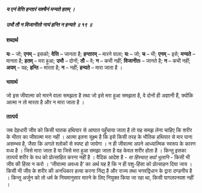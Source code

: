 ##### य एनं वेत्ति हन्तारं यश्चैनं मन्यते हतम् ।
##### उभौ तौ न विजानीतो नायं हन्ति न हन्यते ॥ १९ ॥

#### शब्दार्थ

**यः** – जो; **एनम्** – इसको; **वेत्ति** – जानता है; **हन्तारम्** – मारने वाला; **यः** – जो; **च** – भी; **एनम्** – इसे; **मन्यते** – मानता है; **हतम्** – मरा हुआ; **उभौ** – दोनों; **तौ** – वे; **न** – कभी नहीं; **विजानीतः** – जानते है; **न** – कभी नहीं; **अयम्** – यह; **हन्ति** – मारता है; **न** – नहीं; **हन्यते** – मारा जाता  है ।

#### भावार्थ

जो इस जीवात्मा को मारने वाला समझता है तथा जो इसे मरा हुआ समझता है, वे दोनों ही अज्ञानी हैं, क्योंकि आत्मा न तो मारता है और न मारा जाता है ।

#### तात्पर्य

जब देहधारी जीव को किसी घातक हथियार से आघात पहुँचाया जाता है तो यह समझ लेना चाहिए कि शरीर के भीतर का जीवात्मा मरा नहीं । आत्मा इतना सूक्ष्म है कि इसे किसी तरह के भौतिक हथियार से मार पाना असम्भव है, जैसा कि अगले श्लोकों से स्पष्ट हो जायेगा । न ही जीवात्मा अपने आध्यात्मिक स्वरूप के कारण वध्य है । जिसे मारा जाता है या जिसे मरा हुआ समझा जाता है वह केवल शरीर होता है । किन्तु इसका तात्पर्य शरीर के वध को प्रोत्साहित करना नहीं है । वैदिक आदेश है - *मा हिंस्यात् सर्वा भूतानि* - किसी भी जीव की हिंसा न करो । ‘जीवात्मा अवध्य है’ का अर्थ यह है कि न ही पशु-हिंसा को प्रोत्साहन दिया जाय । किसी भी जीव के शरीर की अनधिकार हत्या करना निंद्य है और राज्य तथा भगवद्विधान के द्वारा दण्डनीय है । किन्तु अर्जुन को तो धर्म के नियमानुसार मारने के लिए नियुक्त किया जा रहा था, किसी पागलपनवश नहीं ।